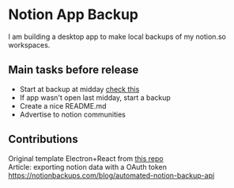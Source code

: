 # Notion App Backup

I am building a desktop app to make local backups of my notion.so workspaces.

## Main tasks before release
- Start at backup at midday [check this](https://javascript.plainenglish.io/schedule-repetitive-tasks-in-node-js-3bef27515ce5)
- If app wasn't open last midday, start a backup
- Create a nice README.md
- Advertise to notion communities

## Contributions 

Original template Electron+React from [this repo](https://github.com/yhirose/react-typescript-electron-sample-with-create-react-app-and-electron-builder)  
Article: exporting notion data with a OAuth token https://notionbackups.com/blog/automated-notion-backup-api
